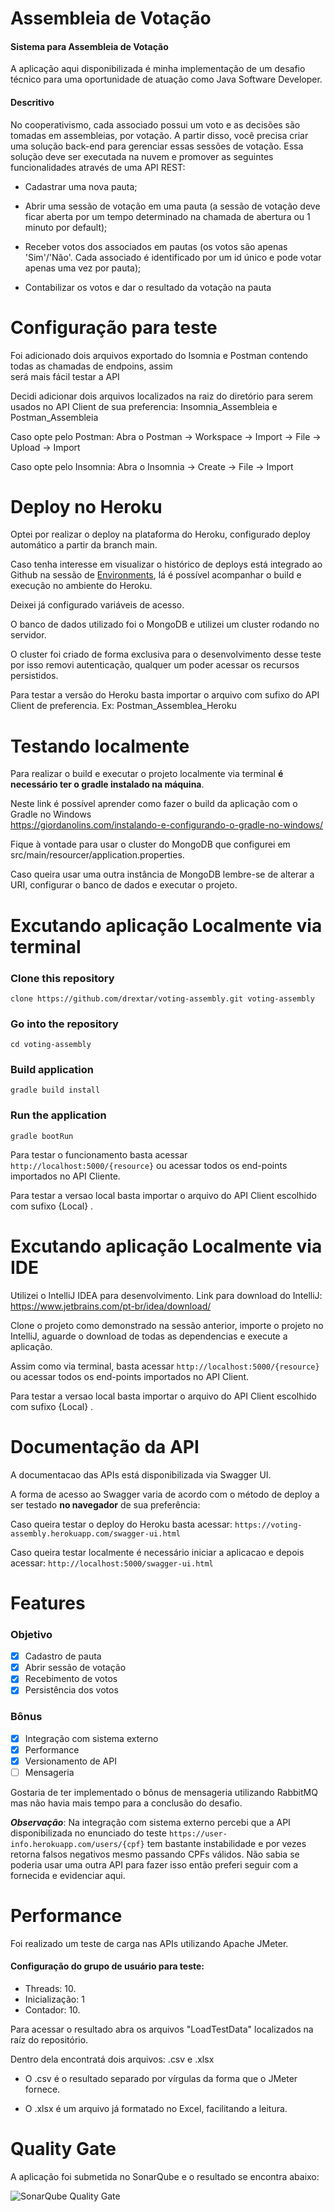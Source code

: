 
# Assembleia de Votação  

#### Sistema para Assembleia de Votação

A aplicação aqui disponibilizada é minha implementação de um desafio técnico para uma oportunidade de atuação como Java Software Developer.

#### Descritivo
No cooperativismo, cada associado possui um voto e as decisões são tomadas em assembleias, por votação. A partir disso, você precisa criar uma solução back-end para gerenciar essas sessões de votação. Essa solução deve ser executada na nuvem e promover as seguintes funcionalidades através de uma API REST:  
  
- Cadastrar uma nova pauta;  
  
- Abrir uma sessão de votação em uma pauta (a sessão de votação deve ficar aberta por um tempo determinado na chamada de abertura ou 1 minuto por default);  
  
- Receber votos dos associados em pautas (os votos são apenas 'Sim'/'Não'. Cada associado é identificado por um id único e pode votar apenas uma vez por pauta);  
  
- Contabilizar os votos e dar o resultado da votação na pauta  
  
# Configuração para teste  
  
Foi adicionado dois arquivos exportado do Isomnia e Postman contendo todas as chamadas de endpoins, assim   
será mais fácil testar a API  
  
Decidi adicionar dois arquivos localizados na raiz do diretório para serem usados no API Client de sua preferencia: Insomnia_Assembleia e Postman_Assembleia  
  
Caso opte pelo Postman: Abra o Postman -> Workspace -> Import -> File -> Upload -> Import  
  
Caso opte pelo Insomnia: Abra o Insomnia -> Create -> File -> Import
  
# Deploy no Heroku  
  
Optei por realizar o deploy na plataforma do Heroku, configurado deploy automático a partir da branch main.

Caso tenha interesse em visualizar o histórico de deploys está integrado ao Github na sessão de  [Environments](https://github.com/drextar/voting-assembly/deployments), lá é possível acompanhar o build e execução no ambiente do Heroku.
  
Deixei já configurado variáveis de acesso.  
  
O banco de dados utilizado foi o MongoDB e utilizei um cluster rodando no servidor.  
  
O cluster foi criado de forma exclusiva para o desenvolvimento desse teste por isso removi autenticação, qualquer um poder acessar os recursos persistidos.
  
Para testar a versão do Heroku basta importar o arquivo com sufixo do API Client de preferencia. Ex: Postman_Assemblea_Heroku  
  
# Testando localmente  

Para realizar o build e executar o projeto localmente via terminal **é necessário ter o gradle instalado na máquina**.

Neste link é possível aprender como fazer o build da aplicação com o Gradle no Windows  
https://giordanolins.com/instalando-e-configurando-o-gradle-no-windows/  
  
Fique à vontade para usar o cluster do MongoDB que configurei em src/main/resourcer/application.properties.
  
Caso queira usar uma outra instância de MongoDB lembre-se de alterar a URI, configurar o banco de dados e executar o projeto.

# Excutando aplicação Localmente via terminal 

### Clone this repository  
``` 
clone https://github.com/drextar/voting-assembly.git voting-assembly
```
  
### Go into the repository  
```
cd voting-assembly
```
  
### Build application  
```
gradle build install
```
  
### Run the application  
```
gradle bootRun
```
 
Para testar o funcionamento basta acessar `http://localhost:5000/{resource}` ou acessar todos os end-points importados no API Cliente.

Para testar a versao local basta importar o arquivo do API Client escolhido com sufixo {Local} .
  
# Excutando aplicação Localmente via IDE  
  
Utilizei o IntelliJ IDEA para desenvolvimento.
Link para download do IntelliJ: https://www.jetbrains.com/pt-br/idea/download/

Clone o projeto como demonstrado na sessão anterior, importe o projeto no IntelliJ, aguarde o download de todas as dependencias e execute a aplicação.
  
Assim como via terminal, basta acessar `http://localhost:5000/{resource}` ou acessar todos os end-points importados no API Client.
  
Para testar a versao local basta importar o arquivo do API Client escolhido com sufixo {Local} .
  
# Documentação da API  
  
A documentacao das APIs está disponibilizada via Swagger UI.  
  
A forma de acesso ao Swagger varia de acordo com o método de deploy a ser testado **no navegador** de sua preferência:  

Caso queira testar o deploy do Heroku basta acessar: ``` https://voting-assembly.herokuapp.com/swagger-ui.html ```

Caso queira testar localmente é necessário iniciar a aplicacao e depois acessar: `http://localhost:5000/swagger-ui.html`

# Features
### Objetivo
- [x] Cadastro de pauta 
- [x] Abrir sessão de votação 
- [x] Recebimento de votos
- [x] Persistência dos votos

### Bônus
- [x] Integração com sistema externo
- [x] Performance
- [x] Versionamento de API
- [ ] Mensageria

Gostaria de ter implementado o bônus de mensageria utilizando RabbitMQ mas não havia mais tempo para a conclusão do desafio.

***Observação***: Na integração com sistema externo percebi que a API disponibilizada no enunciado do teste `https://user-info.herokuapp.com/users/{cpf}` tem bastante instabilidade e por vezes retorna falsos negativos mesmo passando CPFs válidos. Não sabia se poderia usar uma outra API para fazer isso então preferi seguir com a fornecida e evidenciar aqui.

# Performance

Foi realizado um teste de carga nas APIs utilizando Apache JMeter.

#### Configuração do grupo de usuário para teste:
- Threads: 10.
- Inicialização: 1
- Contador: 10.

Para acessar o resultado abra os arquivos "LoadTestData" localizados na raíz do repositório.

Dentro dela encontratá dois arquivos: .csv e .xlsx

- O .csv é o resultado separado por vírgulas da forma que o JMeter fornece.

- O .xlsx é um arquivo já formatado no Excel, facilitando a leitura.

# Quality Gate

A aplicação foi submetida no SonarQube e o resultado se encontra abaixo:

![SonarQube Quality Gate](https://i.ibb.co/WG7LgVj/Quality-Gate-Sonar.png)
